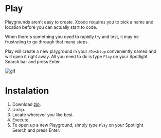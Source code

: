 # Play

Playgrounds aren't easy to create. Xcode requires you to pick a name and location before you can actually start to code.

When there's something you *need* to rapidly try and test, it may be frustrating to go through that many steps.

Play will create a new playground in your `/Desktop` conveniently named and will open it right away. All you need to do is type `Play` on your Spotlight Search bar and press Enter.

![gif](http://cl.ly/3O3t2F2Z1e2W/download/Screen%20Recording%202016-06-12%20at%2008.32%20PM.gif)

# Instalation
1. Download [zip](https://github.com/marianoabdala/Play/releases/download/1.0/Play.zip).
2. Unzip.
3. Locate wherever you like best.
4. Execute.
5. To open up a new Playground, simply type `Play` on your Spotlight Search and press Enter.

